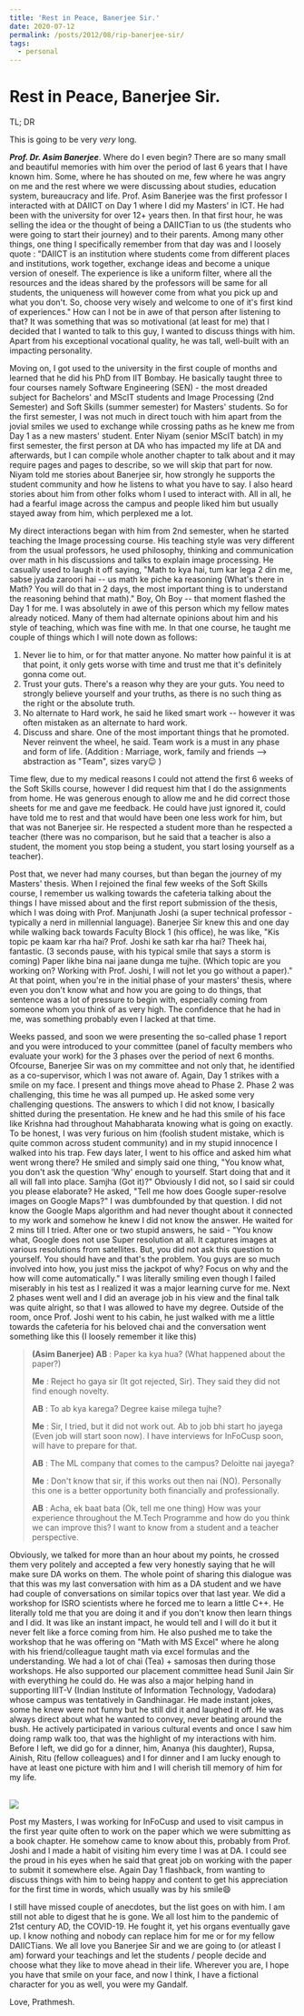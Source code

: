 ```yaml
---
title: 'Rest in Peace, Banerjee Sir.'
date: 2020-07-12
permalink: /posts/2012/08/rip-banerjee-sir/
tags:
  - personal
---
```


Rest in Peace, Banerjee Sir.
======

TL; DR

This is going to be very <i>very</i> long. 

<i><b>Prof. Dr. Asim Banerjee</b></i>. Where do I even begin? There are so many small and beautiful memories with him over the period of last 6 years that I have known him.  Some, where he has shouted on me, few where he was angry on me and the rest where we were discussing about studies, education system, bureaucracy and life. Prof. Asim Banerjee was the first professor I interacted with at DAIICT on Day 1 where I did my Masters' in ICT. He had been with the university for over 12+ years then. In that first hour, he was selling the idea or the thought of being a DAIICTian to us (the students who were going to start their journey) and to their parents. Among many other things, one thing I specifically remember from that day was and I loosely quote : "DAIICT is an institution where students come from different places and institutions, work together, exchange ideas and become a unique version of oneself. The experience is like a uniform filter, where all the resources and the ideas shared by the professors will be same for all students, the uniqueness will however come from what you pick up and what you don't. So, choose very wisely and welcome to one of it's first kind of experiences." How can I not be in awe of that person after listening to that? It was something that was so motivational (at least for me) that I decided that I wanted to talk to this guy, I wanted to discuss things with him. Apart from his exceptional vocational quality,  he was tall, well-built with an impacting personality. 

Moving on, I got used to the university in the first couple of months and learned that he did his PhD from IIT Bombay. He basically taught three to four courses namely Software Engineering (SEN) - the most dreaded subject for Bachelors' and MScIT students and Image Processing (2nd Semester) and Soft Skills (summer semester) for Masters' students. So for the first semester, I was not much in direct touch with him apart from the jovial smiles we used to exchange while crossing paths as he knew me from Day 1 as a new masters' student. Enter Niyam (senior MScIT batch) in my first semester, the first person at DA who has impacted my life at DA and afterwards, but I can compile whole another chapter to talk about and it may require pages and pages to describe, so we will skip that part for now.  Niyam told me stories about Banerjee sir, how strongly he supports the student community and how he listens to what you have to say. I also heard stories about him from other folks whom I used to interact with. All in all, he had a fearful image across the campus and people liked him but usually stayed away from him, which perplexed me a lot. 

My direct interactions began with him from 2nd semester, when he started teaching the Image processing course. His teaching style was very different from the usual professors, he used philosophy, thinking and communication over math in his discussions and talks to explain image processing. He casually used to laugh it off saying, "Math to kya hai, tum kar lega 2 din me, sabse jyada zaroori hai -- us math ke piche ka reasoning (What's there in Math? You will do that in 2 days, the most important thing is to understand the reasoning behind that math)." Boy, Oh Boy -- that moment flashed the Day 1 for me. I was absolutely in awe of this person which my fellow mates already noticed. Many of them had alternate opinions about him and his style of teaching, which was fine with me. In that one course, he taught me couple of things which I will note down as follows:

1. Never lie to him, or for that matter anyone. No matter how painful it is at that point, it only gets worse with time and trust me that it's definitely gonna come out.
2. Trust your guts. There's a reason why they are your guts. You need to strongly believe yourself and your truths, as there is no such thing as the right or the absolute truth. 
3. No alternate to Hard work, he said he liked smart work -- however it was often mistaken as an alternate to hard work.
4. Discuss and share. One of the most important things that he promoted. Never reinvent the wheel, he said. Team work is a must in any phase and form of life. (Addition : Marriage, work, family and friends --> abstraction as "Team", sizes vary😉 )

Time flew, due to my medical reasons I could not attend the first 6 weeks of the Soft Skills course, however I did request him that I do the assignments from home. He was generous enough to allow me and he did correct those sheets for me and gave me feedback. He could have just ignored it, could have told me to rest and that would have been one less work for him, but that was not Banerjee sir. He respected a student more than he respected a teacher (there was no comparison, but he said that a teacher is also a student, the moment you stop being a student, you start losing yourself as a teacher). 

Post that, we never had many courses, but than began the journey of my Masters' thesis. When I rejoined the final few weeks of the Soft Skills course, I remember us walking towards the cafeteria talking about the things I have missed about and the first report submission of the  thesis, which I was doing with Prof. Manjunath Joshi (a super technical professor - typically a nerd in millennial language). Banerjee Sir knew this and one day while walking back towards Faculty Block 1 (his office), he was like, "Kis topic pe kaam kar rha hai? Prof. Joshi ke sath kar rha hai? Theek hai, fantastic. (3 seconds pause, with his typical smile that says a storm is coming) Paper likhe bina nai jaane dunga me tujhe. (Which topic are you working on? Working with Prof. Joshi, I will not let you go without a paper)." At that point, when you're in the initial phase of your masters' thesis, where even you don't know what and how you are going to do things, that sentence was a lot of pressure to begin with, especially coming from someone whom you think of as very high. The confidence that he had in me, was something probably  even I lacked at that time.  

Weeks passed, and soon we were presenting the so-called phase 1 report and you were introduced to your committee (panel of faculty members who evaluate your work) for the 3 phases over the period of next 6 months.  Ofcourse, Banerjee Sir was on my committee and not only that, he identified as a co-supervisor, which I was not aware of. Again, Day 1 strikes with a smile on my face. I present and things move ahead to Phase 2. Phase 2 was challenging, this time he was all pumped up. He asked some very challenging questions. The answers to which I did not know, I basically shitted during the presentation. He knew and he had this smile of his face like Krishna had throughout Mahabharata knowing what is going on exactly.  To be honest, I was very furious on him (foolish student mistake, which is quite common across student community) and in my stupid innocence I walked into his trap. Few days later, I went to his office and asked him what went wrong there? He smiled and simply said one thing, "You know what, you don't ask the question 'Why' enough to yourself. Start doing that and it all will fall into place. Samjha (Got it)?" Obviously I did not, so I said sir could you please elaborate? He asked, "Tell me how does Google super-resolve images on Google Maps?" I was dumbfounded by that question. I did not know the Google Maps algorithm and had never thought about it connected to my work and somehow he knew I did not know the answer. He waited for 2 mins till I tried. After one or two stupid answers, he said - "You know what, Google does not use Super resolution at all. It captures images at various resolutions from satellites. But, you did not ask this question to yourself. You should have and that's the problem. You guys are so much involved into how, you just miss the jackpot of why? Focus on why and the how will come automatically." I was literally smiling even though I failed miserably in his test as I realized it was a major learning curve for me. Next 2 phases went well and I did an average job in his view and the final talk was quite alright, so that I was allowed to have my degree. Outside of the room, once Prof. Joshi went to his cabin, he just walked with me a little towards the cafeteria for his beloved chai and the conversation went something like this (I loosely remember it like this) 

> <b>(Asim Banerjee) AB</b> : Paper ka kya hua? (What happened about the paper?)
>
> <b>Me</b> : Reject ho gaya sir (It got rejected, Sir). They said they did not find enough novelty.
>
> <b>AB</b> : To ab kya karega? Degree kaise milega tujhe?
> 
> <b>Me</b> : Sir, I tried, but it did not work out. Ab to job bhi start ho jayega (Even job will start soon now). I have interviews for InFoCusp soon, will have to prepare for that.
> 
> <b>AB</b> : The ML company that comes to the campus? Deloitte nai jayega?
> 
> <b>Me</b> : Don't know that sir, if this works out then nai (NO). Personally this one is a better opportunity both financially and professionally.
>  
> <b>AB</b> : Acha, ek baat bata (Ok, tell me one thing) How was your experience throughout the M.Tech Programme and how do you think we can improve this? I want to know from a student and a teacher perspective. 

 

Obviously, we talked for more than an hour about my points, he crossed them very politely and accepted a few very honestly saying that he will make sure DA works on them. The whole point of sharing this dialogue was that this was my last conversation with him as a DA student and we have had couple of conversations on similar topics over that last year. We did a workshop for ISRO scientists where he forced me to learn a little C++. He literally told me that you are doing it and if you don't know then learn things and I did. It was like an instant impact, he would tell and I will do it but it never felt like a force coming from him. He also pushed me to take the workshop that he was offering on "Math with MS Excel" where he along with his friend/colleague taught math via excel formulas and the understanding.  We had a lot of chai (Tea) + samosas then during those workshops. He also supported our placement committee head Sunil Jain Sir with everything he could do. He was also a major helping hand in supporting IIIT-V (Indian Institute of Information Technology, Vadodara) whose campus was tentatively in Gandhinagar. He made instant jokes, some he knew were not funny but he still did it and laughed it off. He was always direct about what he wanted to convey, never beating around the bush. He actively participated in various cultural events and once I saw him doing ramp walk too, that was the highlight of my interactions with him. Before I left, we did go for a dinner, him, Ananya (his daughter), Rupsa, Ainish, Ritu (fellow colleagues) and I for dinner and I am lucky enough to have at least one picture with him and I will cherish till memory of him for my life.

<br/><img src='/images/6038.jpg'>


Post my Masters, I was working for InFoCusp and used to visit campus in the first year quite often to work on the paper which we were submitting as a book chapter. He somehow came to know about this, probably from Prof. Joshi and I made a habit of visiting him every time I was at DA. I could see the proud in his eyes when he said that great job on working with the paper to submit it somewhere else. Again Day 1 flashback, from wanting to discuss things with him to being happy and content to get his appreciation for the first time in words, which usually was by his smile😄

I still have missed couple of anecdotes, but the list goes on with him. I am still not able to digest that he is gone. We all lost him to the pandemic of 21st century AD, the COVID-19. He fought it, yet his organs eventually gave up. I know nothing and nobody can replace him for me or for my fellow DAIICTians. We all love you Banerjee Sir and we are going to (or atleast I am) forward your teachings and let the students / people decide and choose what they like to move ahead in their life. Wherever you are, I hope you have that smile on your face, and now I think, I have a fictional character for you as well, you were my Gandalf.

Love,
Prathmesh. 
